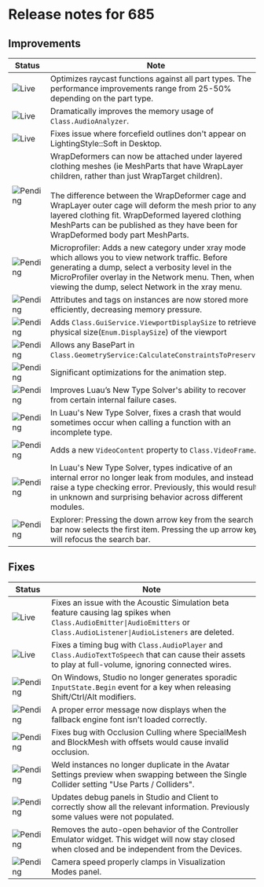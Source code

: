# Release notes for 685

## Improvements

| Status | Note |
|--------|------|
| ![Live](https://img.shields.io/badge/Live-009E57?style=flat)  | Optimizes raycast functions against all part types. The performance improvements range from 25-50% depending on the part type. |
| ![Live](https://img.shields.io/badge/Live-009E57?style=flat)  | Dramatically improves the memory usage of `Class.AudioAnalyzer`. |
| ![Live](https://img.shields.io/badge/Live-009E57?style=flat)  | Fixes issue where forcefield outlines don't appear on LightingStyle::Soft in Desktop. |
| ![Pending](https://img.shields.io/badge/Pending-DEA517?style=flat)  | WrapDeformers can now be attached under layered clothing meshes (ie MeshParts that have WrapLayer children, rather than just WrapTarget children).<br><br>The difference between the WrapDeformer cage and WrapLayer outer cage will deform the mesh prior to any layered clothing fit. WrapDeformed layered clothing MeshParts can be published as they have been for WrapDeformed body part MeshParts. |
| ![Pending](https://img.shields.io/badge/Pending-DEA517?style=flat)  | Microprofiler: Adds a new category under xray mode which allows you to view network traffic. Before generating a dump, select a verbosity level in the MicroProfiler overlay in the Network menu. Then, when viewing the dump, select Network in the xray menu. |
| ![Pending](https://img.shields.io/badge/Pending-DEA517?style=flat)  | Attributes and tags on instances are now stored more efficiently, decreasing memory pressure. |
| ![Pending](https://img.shields.io/badge/Pending-DEA517?style=flat)  | Adds `Class.GuiService.ViewportDisplaySize` to retrieve physical size(`Enum.DisplaySize`) of the viewport |
| ![Pending](https://img.shields.io/badge/Pending-DEA517?style=flat)  | Allows any BasePart in `Class.GeometryService:CalculateConstraintsToPreserve`. |
| ![Pending](https://img.shields.io/badge/Pending-DEA517?style=flat)  | Significant optimizations for the animation step. |
| ![Pending](https://img.shields.io/badge/Pending-DEA517?style=flat)  | Improves Luau’s New Type Solver's ability to recover from certain internal failure cases. |
| ![Pending](https://img.shields.io/badge/Pending-DEA517?style=flat)  | In Luau's New Type Solver, fixes a crash that would sometimes occur when calling a function with an incomplete type. |
| ![Pending](https://img.shields.io/badge/Pending-DEA517?style=flat)  | Adds a new `VideoContent` property to `Class.VideoFrame`. |
| ![Pending](https://img.shields.io/badge/Pending-DEA517?style=flat)  | In Luau's New Type Solver, types indicative of an internal error no longer leak from modules, and instead raise a type checking error. Previously, this would result in unknown and surprising behavior across different modules. |
| ![Pending](https://img.shields.io/badge/Pending-DEA517?style=flat)  | Explorer: Pressing the down arrow key from the search bar now selects the first item. Pressing the up arrow key will refocus the search bar. |
## Fixes

| Status | Note |
|--------|------|
| ![Live](https://img.shields.io/badge/Live-009E57?style=flat)  | Fixes an issue with the Acoustic Simulation beta feature causing lag spikes when `Class.AudioEmitter\|AudioEmitters` or `Class.AudioListener\|AudioListeners` are deleted. |
| ![Live](https://img.shields.io/badge/Live-009E57?style=flat)  | Fixes a timing bug with `Class.AudioPlayer` and `Class.AudioTextToSpeech` that can cause their assets to play at full-volume, ignoring connected wires. |
| ![Pending](https://img.shields.io/badge/Pending-DEA517?style=flat)  | On Windows, Studio no longer generates sporadic `InputState.Begin` event for a key when releasing Shift/Ctrl/Alt modifiers.  |
| ![Pending](https://img.shields.io/badge/Pending-DEA517?style=flat)  | A proper error message now displays when the fallback engine font isn't loaded correctly. |
| ![Pending](https://img.shields.io/badge/Pending-DEA517?style=flat)  | Fixes bug with Occlusion Culling where SpecialMesh and BlockMesh with offsets would cause invalid occlusion. |
| ![Pending](https://img.shields.io/badge/Pending-DEA517?style=flat)  | Weld instances no longer duplicate in the Avatar Settings preview when swapping between the Single Collider setting "Use Parts / Colliders". |
| ![Pending](https://img.shields.io/badge/Pending-DEA517?style=flat)  | Updates debug panels in Studio and Client to correctly show all the relevant information. Previously some values were not populated. |
| ![Pending](https://img.shields.io/badge/Pending-DEA517?style=flat)  | Removes the auto-open behavior of the Controller Emulator widget. This widget will now stay closed when closed and be independent from the Devices. |
| ![Pending](https://img.shields.io/badge/Pending-DEA517?style=flat)  | Camera speed properly clamps in Visualization Modes panel. |

